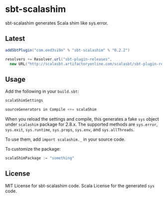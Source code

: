 sbt-scalashim
=============

sbt-scalashim generates Scala shim like sys.error.

Latest
------

```scala
addSbtPlugin("com.eed3si9n" % "sbt-scalashim" % "0.2.2")

resolvers += Resolver.url("sbt-plugin-releases",
  new URL("http://scalasbt.artifactoryonline.com/scalasbt/sbt-plugin-releases/"))(Resolver.ivyStylePatterns)
```

Usage
-----

Add the following in your `build.sbt`:

```scala
scalaShimSettings

sourceGenerators in Compile <+= scalaShim
```

When you reload the settings and compile, this generates a fake `sys` object under `scalashim` package for 2.8.x.
The supported methods are `sys.error`, `sys.exit`, `sys.runtime`, `sys.props`, `sys.env`, and `sys.allThreads`.

To use them, add `import scalashim._` in your source code.

To customize the package:

```scala
scalaShimPackage := "something"
```

License
-------

MIT License for sbt-scalashim code. Scala License for the generated `sys` code.
